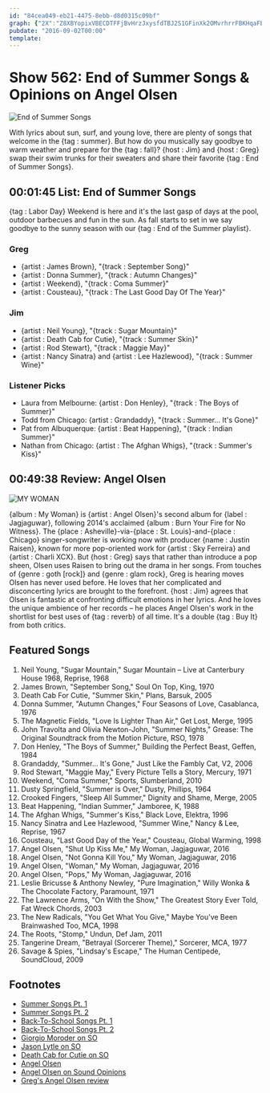 ```yaml
---
id: "84cea049-eb21-4475-8ebb-d8d0315c09bf"
graph: {"2X":"Z8XBYopixVBECDTFFjBvHrzJxysfdTBJ2S1GFinXk2OMvrhrrFBKHqaFEWYSEl67ZFEWYS8B10oGqYLtBAYBbBJ4iLBAYBbepkUCY0XvOeSjzFbODPpoRmJy6GHNIBAT6I","2AQ":"JGiXcps9Pio5Ir1ps9PiBBbO6ps9Pips9Piu19rq38D3Hps9Pil7N5ups9Pi97qipps9PiBmdS3o5Ir13ZrUQo5Ir1MOJ5zo5Ir1u19rqyh8DaBAcgZu19rq97qipBHm1G97qipX6cfd"}
pubdate: "2016-09-02T00:00"
template: 
---
```






# Show 562: End of Summer Songs & Opinions on Angel Olsen

![End of Summer Songs](https://static.soundopinions.org/images/2016/end-of-summer_web.jpg)

With lyrics about sun, surf, and young love, there are plenty of songs that welcome in the {tag : summer}. But how do you musically say goodbye to warm weather and prepare for the {tag : fall}? {host : Jim} and {host : Greg} swap their swim trunks for their sweaters and share their favorite {tag : End of Summer Songs}.



## 00:01:45 List: End of Summer Songs

{tag : Labor Day} Weekend is here and it's the last gasp of days at the pool, outdoor barbecues and fun in the sun. As fall starts to set in we say goodbye to the sunny season with our {tag : End of the Summer playlist}.


### Greg

- {artist : James Brown}, "{track : September Song}"
- {artist : Donna Summer}, "{track : Autumn Changes}"
- {artist : Weekend}, "{track : Coma Summer}"
- {artist : Cousteau}, "{track : The Last Good Day Of The Year}"


### Jim

- {artist : Neil Young}, "{track : Sugar Mountain}"
- {artist : Death Cab for Cutie}, "{track : Summer Skin}"
- {artist : Rod Stewart}, "{track : Maggie May}"
- {artist : Nancy Sinatra} and {artist : Lee Hazlewood}, "{track : Summer Wine}"


### Listener Picks

- Laura from Melbourne: {artist : Don Henley}, "{track : The Boys of Summer}"
- Todd from Chicago: {artist : Grandaddy}, "{track : Summer... It's Gone}"
- Pat from Albuquerque: {artist : Beat Happening}, "{track : Indian Summer}"
- Nathan from Chicago: {artist : The Afghan Whigs}, "{track : Summer's Kiss}"



## 00:49:38 Review: Angel Olsen

![MY WOMAN](https://static.soundopinions.org/assets/562/2AQ0.jpg)

{album : My Woman} is {artist : Angel Olsen}'s second album for {label : Jagjaguwar}, following 2014's acclaimed {album : Burn Your Fire for No Witness}. The {place : Asheville}-via-{place : St. Louis}-and-{place : Chicago} singer-songwriter is working now with producer {name : Justin Raisen}, known for more pop-oriented work for {artist : Sky Ferreira} and {artist : Charli XCX}. But {host : Greg} says that rather than introduce a pop sheen, Olsen uses Raisen to bring out the drama in her songs. From touches of {genre : goth [rock]} and {genre : glam rock}, Greg is hearing moves Olsen has never used before. He loves that her complicated and disconcerting lyrics are brought to the forefront. {host : Jim} agrees that Olsen is fantastic at confronting difficult emotions in her lyrics. And he loves the unique ambience of her records – he places Angel Olsen's work in the shortlist for best uses of {tag : reverb} of all time. It's a double {tag : Buy It} from both critics.



## Featured Songs

1. Neil Young, "Sugar Mountain," Sugar Mountain – Live at Canterbury House 1968, Reprise, 1968
2. James Brown, "September Song," Soul On Top, King, 1970
3. Death Cab For Cutie, "Summer Skin," Plans, Barsuk, 2005
4. Donna Summer, "Autumn Changes," Four Seasons of Love, Casablanca, 1976
5. The Magnetic Fields, "Love Is Lighter Than Air," Get Lost, Merge, 1995
6. John Travolta and Olivia Newton-John, "Summer Nights," Grease: The Original Soundtrack from the Motion Picture, RSO, 1978
7. Don Henley, "The Boys of Summer," Building the Perfect Beast, Geffen, 1984
8. Grandaddy, "Summer... It's Gone," Just Like the Fambly Cat, V2, 2006
9. Rod Stewart, "Maggie May," Every Picture Tells a Story, Mercury, 1971
10. Weekend, "Coma Summer," Sports, Slumberland, 2010
11. Dusty Springfield, "Summer is Over," Dusty, Phillips, 1964
12. Crooked Fingers, "Sleep All Summer," Dignity and Shame, Merge, 2005
13. Beat Happening, "Indian Summer," Jamboree, K, 1988
14. The Afghan Whigs, "Summer's Kiss," Black Love, Elektra, 1996
15. Nancy Sinatra and Lee Hazlewood, "Summer Wine," Nancy & Lee, Reprise, 1967
16. Cousteau, "Last Good Day of the Year," Cousteau, Global Warming, 1998
17. Angel Olsen, "Shut Up Kiss Me," My Woman, Jagjaguwar, 2016
18. Angel Olsen, "Not Gonna Kill You," My Woman, Jagjaguwar, 2016
19. Angel Olsen, "Woman," My Woman, Jagjaguwar, 2016
20. Angel Olsen, "Pops," My Woman, Jagjaguwar, 2016
21. Leslie Bricusse & Anthony Newley, "Pure Imagination," Willy Wonka & The Chocolate Factory, Paramount, 1971
22. The Lawrence Arms, "On With the Show," The Greatest Story Ever Told, Fat Wreck Chords, 2003
23. The New Radicals, "You Get What You Give," Maybe You've Been Brainwashed Too, MCA, 1998
24. The Roots, "Stomp," Undun, Def Jam, 2011
25. Tangerine Dream, "Betrayal (Sorcerer Theme)," Sorcerer, MCA, 1977
26. Savage & Spies, "Lindsay's Escape," The Human Centipede, SoundCloud, 2009



## Footnotes

- [Summer Songs Pt. 1](/show/29)
- [Summer Songs Pt. 2](/show/502/#summersongs)
- [Back-To-School Songs Pt. 1](/show/145/#backtoschool)
- [Back-To-School Songs Pt. 2](/show/511/#backtoschool)
- [Giorgio Moroder on SO](/show/437/#donnasummer)
- [Jason Lytle on SO](/show/37/#jasonlytle)
- [Death Cab for Cutie on SO](/show/131/#deathcabforcutie)
- [Angel Olsen](http://angelolsen.com/)
- [Angel Olsen on Sound Opinions](http://www.soundopinions.org/show/447/)
- [Greg's Angel Olsen review](http://www.chicagotribune.com/entertainment/music/kot/sc-music-angel-olsen-my-woman-ent-0826-20160826-column.html)